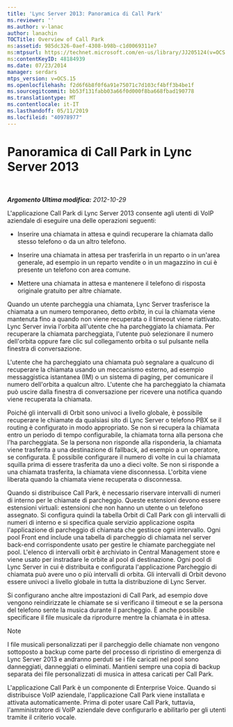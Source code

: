 ```yaml
---
title: 'Lync Server 2013: Panoramica di Call Park'
ms.reviewer: ''
ms.author: v-lanac
author: lanachin
TOCTitle: Overview of Call Park
ms:assetid: 985dc326-0aef-4308-b98b-c1d0069311e7
ms:mtpsurl: https://technet.microsoft.com/en-us/library/JJ205124(v=OCS.15)
ms:contentKeyID: 48184939
ms.date: 07/23/2014
manager: serdars
mtps_version: v=OCS.15
ms.openlocfilehash: f2d6f6b8f0f6a91e75071c7d103cf4bff3b4be1f
ms.sourcegitcommit: bb53f131fabb03a66f0d000f8ba668fbad190778
ms.translationtype: MT
ms.contentlocale: it-IT
ms.lasthandoff: 05/11/2019
ms.locfileid: "40978977"
---
```

<div data-xmlns="http://www.w3.org/1999/xhtml">

<div class="topic" data-xmlns="http://www.w3.org/1999/xhtml" data-msxsl="urn:schemas-microsoft-com:xslt" data-cs="http://msdn.microsoft.com/en-us/">

<div data-asp="http://msdn2.microsoft.com/asp">

# <a name="overview-of-call-park-in-lync-server-2013"></a>Panoramica di Call Park in Lync Server 2013

</div>

<div id="mainSection">

<div id="mainBody">

<span> </span>

_**Argomento Ultima modifica:** 2012-10-29_

L'applicazione Call Park di Lync Server 2013 consente agli utenti di VoIP aziendale di eseguire una delle operazioni seguenti:

  - Inserire una chiamata in attesa e quindi recuperare la chiamata dallo stesso telefono o da un altro telefono.

  - Inserire una chiamata in attesa per trasferirla in un reparto o in un'area generale, ad esempio in un reparto vendite o in un magazzino in cui è presente un telefono con area comune.

  - Mettere una chiamata in attesa e mantenere il telefono di risposta originale gratuito per altre chiamate.

Quando un utente parcheggia una chiamata, Lync Server trasferisce la chiamata a un numero temporaneo, detto *orbita*, in cui la chiamata viene mantenuta fino a quando non viene recuperata o il timeout viene riattivato. Lync Server invia l'orbita all'utente che ha parcheggiato la chiamata. Per recuperare la chiamata parcheggiata, l'utente può selezionare il numero dell'orbita oppure fare clic sul collegamento orbita o sul pulsante nella finestra di conversazione.

L'utente che ha parcheggiato una chiamata può segnalare a qualcuno di recuperare la chiamata usando un meccanismo esterno, ad esempio messaggistica istantanea (IM) o un sistema di paging, per comunicare il numero dell'orbita a qualcun altro. L'utente che ha parcheggiato la chiamata può uscire dalla finestra di conversazione per ricevere una notifica quando viene recuperata la chiamata.

Poiché gli intervalli di Orbit sono univoci a livello globale, è possibile recuperare le chiamate da qualsiasi sito di Lync Server o telefono PBX se il routing è configurato in modo appropriato. Se non si recupera la chiamata entro un periodo di tempo configurabile, la chiamata torna alla persona che l'ha parcheggiata. Se la persona non risponde alla risponderia, la chiamata viene trasferita a una destinazione di fallback, ad esempio a un operatore, se configurata. È possibile configurare il numero di volte in cui la chiamata squilla prima di essere trasferita da uno a dieci volte. Se non si risponde a una chiamata trasferita, la chiamata viene disconnessa. L'orbita viene liberata quando la chiamata viene recuperata o disconnessa.

Quando si distribuisce Call Park, è necessario riservare intervalli di numeri di interno per le chiamate di parcheggio. Queste estensioni devono essere estensioni virtuali: estensioni che non hanno un utente o un telefono assegnato. Si configura quindi la tabella Orbit di Call Park con gli intervalli di numeri di interno e si specifica quale servizio applicazione ospita l'applicazione di parcheggio di chiamata che gestisce ogni intervallo. Ogni pool Front end include una tabella di parcheggio di chiamata nel server back-end corrispondente usato per gestire le chiamate parcheggiate nel pool. L'elenco di intervalli orbit è archiviato in Central Management store e viene usato per instradare le orbite al pool di destinazione. Ogni pool di Lync Server in cui è distribuita e configurata l'applicazione Parcheggio di chiamata può avere uno o più intervalli di orbita. Gli intervalli di Orbit devono essere univoci a livello globale in tutta la distribuzione di Lync Server.

Si configurano anche altre impostazioni di Call Park, ad esempio dove vengono reindirizzate le chiamate se si verificano il timeout e se la persona del telefono sente la musica durante il parcheggio. È anche possibile specificare il file musicale da riprodurre mentre la chiamata è in attesa.

<div>


> [!NOTE]  
> I file musicali personalizzati per il parcheggio delle chiamate non vengono sottoposto a backup come parte del processo di ripristino di emergenza di Lync Server 2013 e andranno perduti se i file caricati nel pool sono danneggiati, danneggiati o eliminati. Mantieni sempre una copia di backup separata dei file personalizzati di musica in attesa caricati per Call Park.



</div>

L'applicazione Call Park è un componente di Enterprise Voice. Quando si distribuisce VoIP aziendale, l'applicazione Call Park viene installata e attivata automaticamente. Prima di poter usare Call Park, tuttavia, l'amministratore di VoIP aziendale deve configurarlo e abilitarlo per gli utenti tramite il criterio vocale.

</div>

<span> </span>

</div>

</div>

</div>

